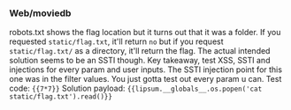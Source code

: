 ### Web/moviedb
robots.txt shows the flag location but it turns out that it was a folder.
If you requested `static/flag.txt`, it'll return `no` but if you request `static/flag.txt/` as a directory, it'll return the flag. The actual intended solution seems to be an SSTI though.
Key takeaway, test XSS, SSTI and injections for every param and user inputs. The SSTI injection point for this one was in the filter values. You just gotta test out every param u can.
Test code: `{{7*7}}`
Solution payload: `{{lipsum.__globals__.os.popen('cat static/flag.txt').read()}}` 
